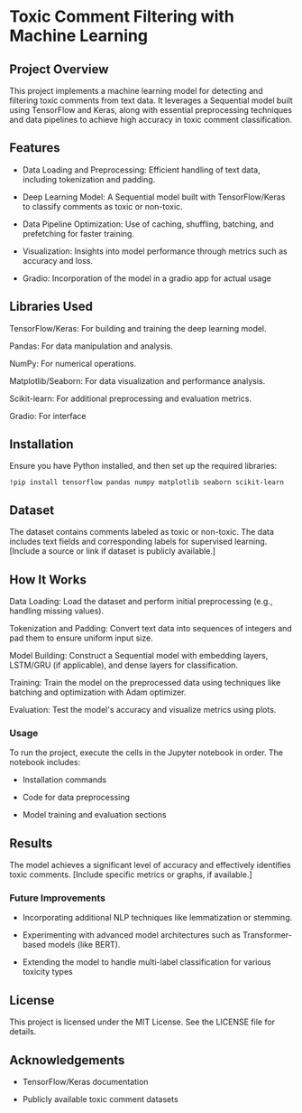 # Toxic Comment Filtering with Machine Learning

## Project Overview

This project implements a machine learning model for detecting and filtering toxic comments from text data. It leverages a Sequential model built using TensorFlow and Keras, along with essential preprocessing techniques and data pipelines to achieve high accuracy in toxic comment classification.

## Features

- Data Loading and Preprocessing: Efficient handling of text data, including tokenization and padding.

- Deep Learning Model: A Sequential model built with TensorFlow/Keras to classify comments as toxic or non-toxic.

- Data Pipeline Optimization: Use of caching, shuffling, batching, and prefetching for faster training.

- Visualization: Insights into model performance through metrics such as accuracy and loss.

- Gradio: Incorporation of the model in a gradio app for actual usage

## Libraries Used

TensorFlow/Keras: For building and training the deep learning model.

Pandas: For data manipulation and analysis.

NumPy: For numerical operations.

Matplotlib/Seaborn: For data visualization and performance analysis.

Scikit-learn: For additional preprocessing and evaluation metrics.

Gradio: For interface

## Installation

Ensure you have Python installed, and then set up the required libraries:

```
!pip install tensorflow pandas numpy matplotlib seaborn scikit-learn
```
## Dataset

The dataset contains comments labeled as toxic or non-toxic. The data includes text fields and corresponding labels for supervised learning. [Include a source or link if dataset is publicly available.]

## How It Works

Data Loading: Load the dataset and perform initial preprocessing (e.g., handling missing values).

Tokenization and Padding: Convert text data into sequences of integers and pad them to ensure uniform input size.

Model Building: Construct a Sequential model with embedding layers, LSTM/GRU (if applicable), and dense layers for classification.

Training: Train the model on the preprocessed data using techniques like batching and optimization with Adam optimizer.

Evaluation: Test the model's accuracy and visualize metrics using plots.

### Usage

To run the project, execute the cells in the Jupyter notebook in order. The notebook includes:

- Installation commands

- Code for data preprocessing

- Model training and evaluation sections

## Results

The model achieves a significant level of accuracy and effectively identifies toxic comments. [Include specific metrics or graphs, if available.]

### Future Improvements

- Incorporating additional NLP techniques like lemmatization or stemming.

- Experimenting with advanced model architectures such as Transformer-based models (like BERT).

- Extending the model to handle multi-label classification for various toxicity types

## License

This project is licensed under the MIT License. See the LICENSE file for details.

## Acknowledgements

- TensorFlow/Keras documentation

- Publicly available toxic comment datasets

